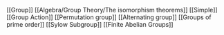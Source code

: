 [[Group]]
[[Algebra/Group Theory/The isomorphism theorems]]
[[Simple]]
[[Group Action]]
[[Permutation group]]
[[Alternating group]]
[[Groups of prime order]]
[[Sylow Subgroup]]
[[Finite Abelian Groups]]